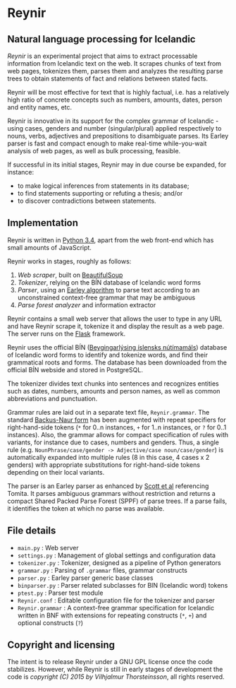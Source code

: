# Reynir

## Natural language processing for Icelandic

*Reynir* is an experimental project that aims to extract processable information from
Icelandic text on the web. It scrapes chunks of text from web pages, tokenizes them,
parses them and analyzes the resulting parse trees to obtain statements of fact
and relations between stated facts.

Reynir will be most effective for text that is highly factual, i.e. has a relatively high
ratio of concrete concepts such as numbers, amounts, dates, person and entity names,
etc.

Reynir is innovative in its support for the complex grammar of Icelandic - using
cases, genders and number (singular/plural) applied respectively to nouns,
verbs, adjectives and prepositions to disambiguate parses. Its Earley parser
is fast and compact enough to make real-time while-you-wait analysis of
web pages, as well as bulk processing, feasible.

If successful in its initial stages, Reynir may in due course be expanded, for instance:

* to make logical inferences from statements in its database;
* to find statements supporting or refuting a thesis; and/or
* to discover contradictions between statements.

## Implementation

Reynir is written in [Python 3.4](https://www.python.org/), apart from the web
front-end which has small amounts of JavaScript.

Reynir works in stages, roughly as follows:

1. *Web scraper*, built on [BeautifulSoup](http://www.crummy.com/software/BeautifulSoup/)
2. *Tokenizer*, relying on the BÍN database of Icelandic word forms
3. *Parser*, using an [Earley algorithm](http://en.wikipedia.org/wiki/Earley_parser) to
  parse text according to an unconstrained context-free grammar that may be ambiguous
4. *Parse forest analyzer* and information extractor

Reynir contains a small web server that allows the user to type in any URL
and have Reynir scrape it, tokenize it and display the result as a web page. The server runs
on the [Flask](http://flask.pocoo.org/) framework.

Reynir uses the official BÍN ([Beygingarlýsing íslensks nútímamáls](http://bin.arnastofnun.is)) database of
Icelandic word forms to identify and tokenize words, and find their grammatical roots and forms. The database
has been downloaded from the official BÍN webside and stored in PostgreSQL.

The tokenizer divides text chunks into sentences and recognizes entities such as dates, numbers,
amounts and person names, as well as common abbreviations and punctuation.

Grammar rules are laid out in a separate text file, `Reynir.grammar`. The standard
[Backus-Naur form](http://en.wikipedia.org/wiki/Backus%E2%80%93Naur_Form) has been
augmented with repeat specifiers for right-hand-side tokens (`*` for 0..n instances,
`+` for 1..n instances, or `?` for 0..1 instances). Also, the grammar allows for
compact specification of rules with variants, for instance due to cases, numbers and genders.
Thus, a single rule (e.g. `NounPhrase/case/gender -> Adjective/case noun/case/gender`)
is automatically expanded into multiple rules (8 in this case, 4 cases x 2 genders) with
appropriate substitutions for right-hand-side tokens depending on their local variants.

The parser is an Earley parser as enhanced by
[Scott et al](http://www.sciencedirect.com/science/article/pii/S0167642309000951) referencing Tomita.
It parses ambiguous grammars without restriction and
returns a compact Shared Packed Parse Forest (SPPF) of parse trees. If a parse
fails, it identifies the token at which no parse was available.

## File details

* `main.py` : Web server
* `settings.py` : Management of global settings and configuration data
* `tokenizer.py` : Tokenizer, designed as a pipeline of Python generators
* `grammar.py` : Parsing of `.grammar` files, grammar constructs
* `parser.py` : Earley parser generic base classes
* `binparser.py` : Parser related subclasses for BIN (Icelandic word) tokens 
* `ptest.py` : Parser test module
* `Reynir.conf` : Editable configuration file for the tokenizer and parser
* `Reynir.grammar` : A context-free grammar specification for Icelandic
  written in BNF with extensions
  for repeating constructs (`*`, `+`) and optional constructs (`?`)

## Copyright and licensing

The intent is to release Reynir under a GNU GPL license once the code stabilizes. However, while
Reynir is still in early stages of development the code is *copyright (C) 2015 by Vilhjalmur
Thorsteinsson*, all rights reserved.

